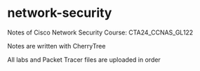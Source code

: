 # network-security
Notes of Cisco Network Security Course: CTA24_CCNAS_GL122

Notes are written with CherryTree

All labs and Packet Tracer files are uploaded in order
